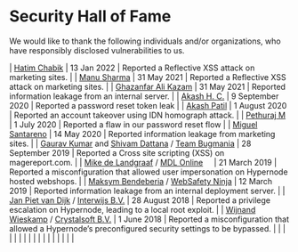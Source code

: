 <!-- source: https://support.hypernode.com/en/about/security/hall-of-fame/ -->
# Security Hall of Fame

We would like to thank the following individuals and/or organizations, who have responsibly disclosed vulnerabilities to us.

| [Hatim Chabik](https://twitter.com/H_chabik) | 13 Jan 2022 | Reported a Reflective XSS attack on marketing sites. |
| [Manu Sharma](https://www.linkedin.com/in/manu-sharma-7ba8671aa) | 31 May 2021 | Reported a Reflective XSS attack on marketing sites. |
| [Ghazanfar Ali Kazam](https://twitter.com/p3n73st3r) | 31 May 2021 | Reported information leakage from an internal server. |
| [Akash H. C.](https://www.linkedin.com/in/akash-h-c-4a4090a7) | 9 September 2020 | Reported a password reset token leak |
| [Akash Patil](https://www.linkedin.com/in/akashpatil98/) | 1 August 2020 | Reported an account takeover using IDN homograph attack. |
| [Pethuraj M](https://www.pethuraj.com/) | 1 July 2020 | Reported a flaw in our password reset flow |
| [Miguel Santareno](https://www.linkedin.com/in/miguelsantareno/) | 14 May 2020 | Reported information leakage from marketing sites. |
| [Gaurav Kumar](https://www.facebook.com/drago4344) and [Shivam Dattana](https://www.facebook.com/profile.php?id=100010397858328) / [Team Bugmania](https://www.openbugbounty.org/researchers/bugmania/) | 28 September 2019 | Reported a Cross site scripting (XSS) on magereport.com. |
| [Mike de Landgraaf](https://www.linkedin.com/in/mdelandgraaf/) / [MDL Online](https://mdlonline.com/)     | 21 March 2019 | Reported a misconfiguration that allowed user impersonation on Hypernode hosted webshops. |
| [Maksym Bendeberia](https://www.linkedin.com/in/jogspokoen/) / [WebSafety Ninja](https://websafety.ninja/) | 12 March 2019 | Reported information leakage from an internal deployment server. |
| [Jan Piet van Dijk](https://www.linkedin.com/in/janpietvandijk/) / [Interwijs B.V.](https://www.interwijs.nl/) | 28 August 2018 | Reported a privilege escalation on Hypernode, leading to a local root exploit. |
| [Wijnand Wieskamp](https://www.linkedin.com/in/wijnand-wieskamp-8a784313/) / [Crystalsoft B.V.](https://www.crystalsoft.nl/) | 1 June 2018 | Reported a misconfiguration that allowed a Hypernode’s preconfigured security settings to be bypassed. |
|  |  |  |
|  |  |  |
|  |  |  |
|  |  |  |
